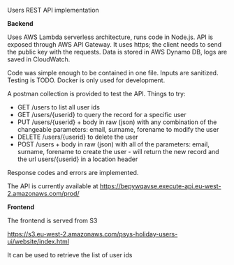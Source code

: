 Users REST API implementation

**Backend**

Uses AWS Lambda serverless architecture, runs code in Node.js. 
API is exposed through AWS API Gateway. It uses https; the client needs to send the public key with the requests.
Data is stored in AWS Dynamo DB, logs are saved in CloudWatch.

Code was simple enough to be contained in one file.
Inputs are sanitized.
Testing is TODO.
Docker is only used for development.

A postman collection is provided to test the API.
Things to try:
- GET /users to list all user ids
- GET /users/{userid} to query the record for a specific user
- PUT /users/{userid} + body in raw (json) with any combination of the changeable parameters: email, surname, forename to modify the user
- DELETE /users/{userid} to delete the user
- POST /users  + body in raw (json) with all of the parameters: email, surname, forename to create the user - will return the new record and the url users/{userid} in a location header

Response codes and errors are implemented. 

The API is currently available at
https://bepywqavse.execute-api.eu-west-2.amazonaws.com/prod/

**Frontend**

The frontend is served from S3

https://s3.eu-west-2.amazonaws.com/psys-holiday-users-ui/website/index.html

It can be used to retrieve the list of user ids

